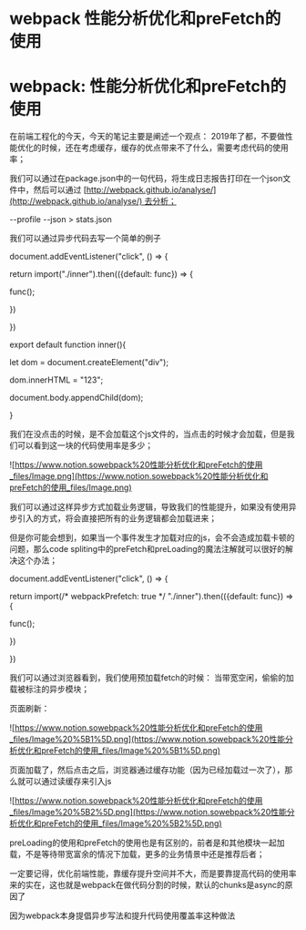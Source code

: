 # webpack 性能分析优化和preFetch的使用

# webpack: 性能分析优化和preFetch的使用

在前端工程化的今天，今天的笔记主要是阐述一个观点： 2019年了都，不要做性能优化的时候，还在考虑缓存，缓存的优点带来不了什么，需要考虑代码的使用率；

我们可以通过在package.json中的一句代码，将生成日志报告打印在一个json文件中，然后可以通过 [http://webpack.github.io/analyse/](http://webpack.github.io/analyse/) 去分析；

--profile --json > stats.json

我们可以通过异步代码去写一个简单的例子

document.addEventListener("click", () => {

return import("./inner").then(({default: func}) => {

func();

})

})

export default function inner(){

let dom = document.createElement("div");

dom.innerHTML = "123";

document.body.appendChild(dom);

}

我们在没点击的时候，是不会加载这个js文件的，当点击的时候才会加载，但是我们可以看到这一块的代码使用率是多少；

![https://www.notion.sowebpack%20性能分析优化和preFetch的使用_files/Image.png](https://www.notion.sowebpack%20性能分析优化和preFetch的使用_files/Image.png)

我们可以通过这样异步方式加载业务逻辑，导致我们的性能提升，如果没有使用异步引入的方式，将会直接把所有的业务逻辑都会加载进来；

但是你可能会想到，如果当一个事件发生才加载对应的js，会不会造成加载卡顿的问题，那么code spliting中的preFetch和preLoading的魔法注解就可以很好的解决这个办法；

document.addEventListener("click", () => {

return import(/* webpackPrefetch: true */ "./inner").then(({default: func}) => {

func();

})

})

我们可以通过浏览器看到，我们使用预加载fetch的时候： 当带宽空闲，偷偷的加载被标注的异步模块；

页面刷新：

![https://www.notion.sowebpack%20性能分析优化和preFetch的使用_files/Image%20%5B1%5D.png](https://www.notion.sowebpack%20性能分析优化和preFetch的使用_files/Image%20%5B1%5D.png)

页面加载了，然后点击之后，浏览器通过缓存功能（因为已经加载过一次了），那么就可以通过读缓存来引入js

![https://www.notion.sowebpack%20性能分析优化和preFetch的使用_files/Image%20%5B2%5D.png](https://www.notion.sowebpack%20性能分析优化和preFetch的使用_files/Image%20%5B2%5D.png)

preLoading的使用和preFetch的使用也是有区别的，前者是和其他模块一起加载，不是等待带宽富余的情况下加载，更多的业务情景中还是推荐后者；

一定要记得，优化前端性能，靠缓存提升空间并不大，而是要靠提高代码的使用率来的实在，这也就是webpack在做代码分割的时候，默认的chunks是async的原因了

因为webpack本身提倡异步写法和提升代码使用覆盖率这种做法